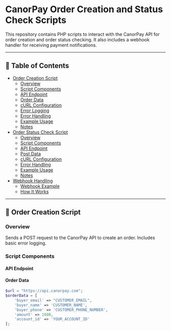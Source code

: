 #   CanorPay Order Creation and Status Check Scripts

This repository contains PHP scripts to interact with the CanorPay API for order creation and order status checking. It also includes a webhook handler for receiving payment notifications.

---

## 📑 Table of Contents

- [Order Creation Script](#order-creation-script)
  - [Overview](#overview)
  - [Script Components](#script-components)
  - [API Endpoint](#api-endpoint)
  - [Order Data](#order-data)
  - [cURL Configuration](#curl-configuration)
  - [Error Logging](#error-logging)
  - [Error Handling](#error-handling)
  - [Example Usage](#example-usage)
  - [Notes](#notes)
- [Order Status Check Script](#order-status-check-script)
  - [Overview](#overview-1)
  - [Script Components](#script-components-1)
  - [API Endpoint](#api-endpoint-1)
  - [Post Data](#post-data)
  - [cURL Configuration](#curl-configuration-1)
  - [Error Handling](#error-handling-1)
  - [Example Usage](#example-usage-1)
  - [Notes](#notes-1)
- [Webhook Handling](#webhook-handling)
  - [Webhook Example](#webhook-example)
  - [How It Works](#how-it-works)

---

## 🧾 Order Creation Script

### Overview
Sends a POST request to the CanorPay API to create an order. Includes basic error logging.

### Script Components

#### API Endpoint


#### Order Data
```php
$url = "https://api.canorpay.com";
$orderData = [
    'buyer_email' => "CUSTOMER_EMAIL",
    'buyer_name' => 'CUSTOMER_NAME',
    'buyer_phone' => 'CUSTOMER_PHONE_NUMBER',
    'amount' => 1000,
    'account_id' => 'YOUR_ACCOUNT_ID'
];

